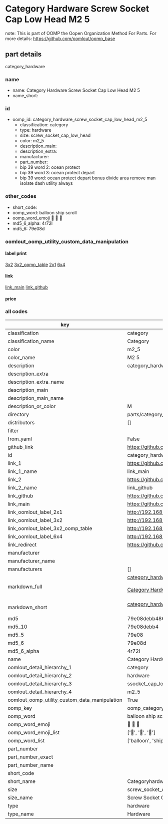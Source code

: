 # Category Hardware Screw Socket Cap Low Head M2 5  

note: This is part of OOMP the Oopen Organization Method For Parts. For more details: https://github.com/oomlout/oomp_base

##  part details
  



category_hardware



### name
* name: Category Hardware Screw Socket Cap Low Head M2 5
* name_short: 
### id
* oomp_id: category_hardware_screw_socket_cap_low_head_m2_5
  * classification: category
  * type: hardware
  * size: screw_socket_cap_low_head
  * color: m2_5
  * description_main: 
  * description_extra: 
  * manufacturer: 
  * part_number: 
  * bip 39 word 2: ocean protect
  * bip 39 word 3: ocean protect depart
  * bip 39 word: ocean protect depart bonus divide area remove man isolate dash utility always

### other_codes
* short_code: 
* oomp_word: balloon ship scroll
* oomp_word_emoji :balloon: :ship: :scroll:
* md5_6_alpha: 4r72l
* md5_6: 79e08d






### oomlout_oomp_utility_custom_data_manipulation
#### label print
[3x2](http://192.168.1.245:1112/?label=oomp%204r72l)
[3x2_oomp_table](http://192.168.1.108:1112/?label=oomp%204r72l)
[2x1](http://192.168.1.242:1112/?label=oomp%204r72l)
[6x4](http://192.168.1.55:1112/?label=oomp%204r72l)    

#### link

[link_main](https://github.com/oomlout/oomlout_oomp_version_1_messy/tree/main/parts/category_hardware_screw_socket_cap_low_head_m2_5) [link_github](https://github.com/oomlout/oomlout_oomp_version_1_messy/tree/main/parts/category_hardware_screw_socket_cap_low_head_m2_5)                             

#### price







### all codes 
| key | value |  
| --- | --- |  
| classification | category |  
| classification_name | Category |  
| color | m2_5 |  
| color_name | M2 5 |  
| description | category_hardware |  
| description_extra |  |  
| description_extra_name |  |  
| description_main |  |  
| description_main_name |  |  
| description_or_color | M  |  
| directory | parts/category_hardware_screw_socket_cap_low_head_m2_5 |  
| distributors | [] |  
| filter |  |  
| from_yaml | False |  
| github_link | https://github.com/oomlout/oomlout_oomp_part_src/tree/main/parts/category_hardware_screw_socket_cap_low_head_m2_5 |  
| id | category_hardware_screw_socket_cap_low_head_m2_5 |  
| link_1 | https://github.com/oomlout/oomlout_oomp_version_1_messy/tree/main/parts/category_hardware_screw_socket_cap_low_head_m2_5 |  
| link_1_name | link_main |  
| link_2 | https://github.com/oomlout/oomlout_oomp_version_1_messy/tree/main/parts/category_hardware_screw_socket_cap_low_head_m2_5 |  
| link_2_name | link_github |  
| link_github | https://github.com/oomlout/oomlout_oomp_version_1_messy/tree/main/parts/category_hardware_screw_socket_cap_low_head_m2_5 |  
| link_main | https://github.com/oomlout/oomlout_oomp_version_1_messy/tree/main/parts/category_hardware_screw_socket_cap_low_head_m2_5 |  
| link_oomlout_label_2x1 | http://192.168.1.242:1112/?label=oomp%204r72l |  
| link_oomlout_label_3x2 | http://192.168.1.245:1112/?label=oomp%204r72l |  
| link_oomlout_label_3x2_oomp_table | http://192.168.1.108:1112/?label=oomp%204r72l |  
| link_oomlout_label_6x4 | http://192.168.1.55:1112/?label=oomp%204r72l |  
| link_redirect | https://github.com/oomlout/oomlout_oomp_version_1_messy/tree/main/parts/category_hardware_screw_socket_cap_low_head_m2_5 |  
| manufacturer |  |  
| manufacturer_name |  |  
| manufacturers | [] |  
| markdown_full | [category_hardware_screw_socket_cap_low_head_m2_5](none)<br>[](none)<br>[Category Hardware Screw Socket Cap Low Head M2 5](none)<br><br> |  
| markdown_short | [category_hardware_screw_socket_cap_low_head_m2_5](none)<br><br> |  
| md5 | 79e08debb486d6bc2d1ff19675ab2cc7 |  
| md5_10 | 79e08debb4 |  
| md5_5 | 79e08 |  
| md5_6 | 79e08d |  
| md5_6_alpha | 4r72l |  
| name | Category Hardware Screw Socket Cap Low Head M2 5 |  
| oomlout_detail_hierarchy_1 | category |  
| oomlout_detail_hierarchy_2 | hardware |  
| oomlout_detail_hierarchy_3 | ssocket_cap_low_head |  
| oomlout_detail_hierarchy_4 | m2_5 |  
| oomlout_oomp_utility_custom_data_manipulation | True |  
| oomp_key | oomp_category_hardware_screw_socket_cap_low_head_m2_5 |  
| oomp_word | balloon ship scroll |  
| oomp_word_emoji | :balloon: :ship: :scroll: |  
| oomp_word_emoji_list | [':balloon:', ':ship:', ':scroll:'] |  
| oomp_word_list | ['balloon', 'ship', 'scroll'] |  
| part_number |  |  
| part_number_exact |  |  
| part_number_name |  |  
| short_code |  |  
| short_name | Categoryhardware |  
| size | screw_socket_cap_low_head |  
| size_name | Screw Socket Cap Low Head |  
| type | hardware |  
| type_name | Hardware |  
